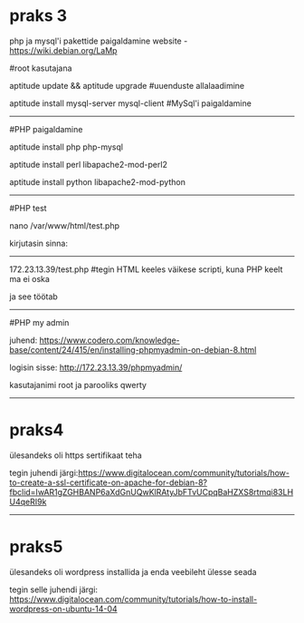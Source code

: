# praks 3

php ja mysql'i pakettide paigaldamine website - https://wiki.debian.org/LaMp

#root kasutajana

aptitude update && aptitude upgrade #uuenduste allalaadimine

aptitude install mysql-server mysql-client #MySql'i paigaldamine

--------------------------------

#PHP paigaldamine

aptitude install php php-mysql

aptitude install perl libapache2-mod-perl2

aptitude install python libapache2-mod-python

-----------------------------------

#PHP test

nano /var/www/html/test.php

kirjutasin sinna: <?php phpinfo(); ?>

---------------------------------

172.23.13.39/test.php #tegin HTML keeles väikese scripti, kuna PHP keelt ma ei oska

ja see töötab

------------------------------

#PHP my admin

juhend: 
https://www.codero.com/knowledge-base/content/24/415/en/installing-phpmyadmin-on-debian-8.html

logisin sisse: http://172.23.13.39/phpmyadmin/

kasutajanimi root ja parooliks qwerty



------------------------------------------------------------------------

# praks4

ülesandeks oli https sertifikaat teha

tegin juhendi järgi:https://www.digitalocean.com/community/tutorials/how-to-create-a-ssl-certificate-on-apache-for-debian-8?fbclid=IwAR1gZGHBANP6aXdGnUQwKlRAtyJbFTvUCpqBaHZXS8rtmqi83LHU4qeRI9k



--------------------------------------------------------------------------

# praks5

ülesandeks oli wordpress installida ja enda veebileht ülesse seada

tegin selle juhendi järgi: https://www.digitalocean.com/community/tutorials/how-to-install-wordpress-on-ubuntu-14-04
